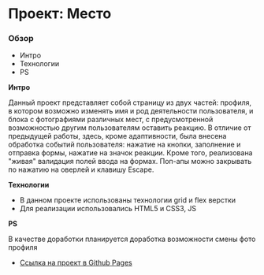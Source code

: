 # Проект: Место

### Обзор
* Интро
* Технологии
* PS

**Интро**

Данный проект представляет собой страницу из двух частей: профиля, в котором возможно изменять имя и род деятельности пользователя, и блока с фотографиями различных мест, с предусмотренной возможностью другим пользователям оставить реакцию. В отличие от предыдущей работы, здесь, кроме адаптивности, была внесена обработка событий пользователя: нажатие на кнопки, заполнение и отправка формы, нажатие на значок реакции. Кроме того, реализована "живая" валидация полей ввода на формах. Поп-апы можно закрывать по нажатию на оверлей и клавишу Escape.

**Технологии**

* В данном проекте использованы технологии grid и flex верстки
* Для реализации использовались HTML5 и CSS3, JS

**PS**

В качестве доработки планируется доработка возможности смены фото профиля

* [Ссылка на проект в Github Pages](https://mariakasmina.github.io/mesto/)
